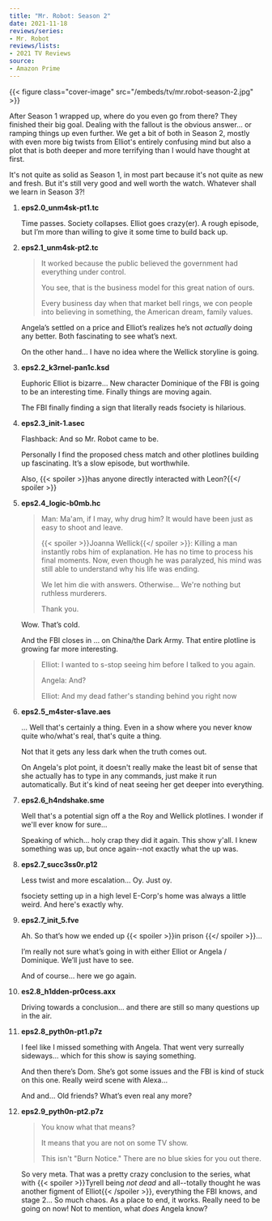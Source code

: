 ```yaml
---
title: "Mr. Robot: Season 2"
date: 2021-11-18
reviews/series:
- Mr. Robot
reviews/lists:
- 2021 TV Reviews
source:
- Amazon Prime
---
```

{{< figure class="cover-image" src="/embeds/tv/mr.robot-season-2.jpg" >}}

After Season 1 wrapped up, where do you even go from there? They finished their big goal. Dealing with the fallout is the obvious answer... or ramping things up even further. We get a bit of both in Season 2, mostly with even more big twists from Elliot's entirely confusing mind but also a plot that is both deeper and more terrifying than I would have thought at first. 

It's not quite as solid as Season 1, in most part because it's not quite as new and fresh. But it's still very good and well worth the watch. Whatever shall we learn in Season 3?!

<!--more-->

1. **eps2.0_unm4sk-pt1.tc**

   Time passes. Society collapses. Elliot goes crazy(er). A rough episode, but I’m more than willing to give it some time to build back up.

2. **eps2.1_unm4sk-pt2.tc**

   > It worked because the public believed the government had everything under control.
   >
   > You see, that is the business model for this great nation of ours.
   >
   > Every business day when that market bell rings, we con people into believing in something, the American dream, family values.

   Angela’s settled on a price and Elliot’s realizes he’s not _actually_ doing any better. Both fascinating to see what’s next.

   On the other hand… I have no idea where the Wellick storyline is going.

3. **eps2.2_k3rnel-pan1c.ksd**

   Euphoric Elliot is bizarre… New character Dominique of the FBI is going to be an interesting time. Finally things are moving again.

   The FBI finally finding a sign that literally reads fsociety is hilarious.

4. **eps2.3_init-1.asec**

   Flashback: And so Mr. Robot came to be.

   Personally I find the proposed chess match and other plotlines building up fascinating. It’s a slow episode, but worthwhile.

   Also, {{< spoiler >}}has anyone directly interacted with Leon?{{</ spoiler >}}

5. **eps2.4_logic-b0mb.hc**

   > Man: Ma'am, if I may, why drug him? It would have been just as easy to shoot and leave.
   >
   > {{< spoiler >}}Joanna Wellick{{</ spoiler >}}: Killing a man instantly robs him of explanation. He has no time to process his final moments. Now, even though he was paralyzed, his mind was still able to understand why his life was ending.
   >
   > We let him die with answers. Otherwise... We're nothing but ruthless murderers.
   >
   > Thank you.

   Wow. That’s cold.

   And the FBI closes in … on China/the Dark Army. That entire plotline is growing far more interesting.

   > Elliot: I wanted to s-stop seeing him before I talked to you again.
   >
   > Angela: And?
   >
   > Elliot: And my dead father's standing behind you right now

6. **eps2.5_m4ster-s1ave.aes**

   ... Well that's certainly a thing. Even in a show where you never know quite who/what's real, that's quite a thing.

   Not that it gets any less dark when the truth comes out.

   On Angela's plot point, it doesn't really make the least bit of sense that she actually has to type in any commands, just make it run automatically. But it's kind of neat seeing her get deeper into everything.

7. **eps2.6_h4ndshake.sme**

   Well that's a potential sign off a the Roy and Wellick plotlines. I wonder if we'll ever know for sure...

   Speaking of which... holy crap they did it again. This show y'all. I knew something was up, but once again--not exactly what the up was.

8. **eps2.7_succ3ss0r.p12**

   Less twist and more escalation... Oy. Just oy.

   fsociety setting up in a high level E-Corp's home was always a little weird. And here's exactly why.

9. **eps2.7_init_5.fve**

    Ah. So that’s how we ended up {{< spoiler >}}in prison {{</ spoiler >}}…

    I’m really not sure what’s going in with either Elliot or Angela / Dominique. We’ll just have to see. 

    And of course… here we go again. 


10. **es2.8_h1dden-pr0cess.axx**

    Driving towards a conclusion… and there are still so many questions up in the air. 

11. **eps2.8_pyth0n-pt1.p7z**

    I feel like I missed something with Angela. That went very surreally sideways… which for this show is saying something. 

    And then there’s Dom. She’s got some issues and the FBI is kind of stuck on this one. Really weird scene with Alexa…

    And and… Old friends? What’s even real any more?

12. **eps2.9_pyth0n-pt2.p7z**

    > You know what that means?
    > 
    > It means that you are not on some TV show.
    > 
    > This isn't "Burn Notice." There are no blue skies for you out there.

    So very meta. That was a pretty crazy conclusion to the series, what with {{< spoiler >}}Tyrell being *not dead* and all--totally thought he was another figment of Elliot{{< /spoiler >}}, everything the FBI knows, and stage 2... So much chaos. As a place to end, it works. Really need to be going on now! Not to mention, what *does* Angela know?
